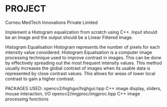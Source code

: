 # PROJECT
Curneu MedTech Innovations Private Limited

Implement a Histogram equalization from scratch using C++. Input should be an Image and the output should be a Linear Filtered Image.

Histogram Equalisation
Histogram represents the number of pixels for each intensity value considered.
Histogram Equalisation is a computer image processing technique used to improve contrast in images. This can be done by effectively spreading out the most frequent intensity values. This method usually increases the global contrast of images when its usable data is represented by close contrast values. This allows for areas of lower local contrast to gain a higher contrast.

PACKAGES USED:
opencv2/highgui/highgui.hpp
C++ image display, sliders, mouse interaction, I/O
opencv2/imgproc/imgproc.hpp
C++ image processing functions
